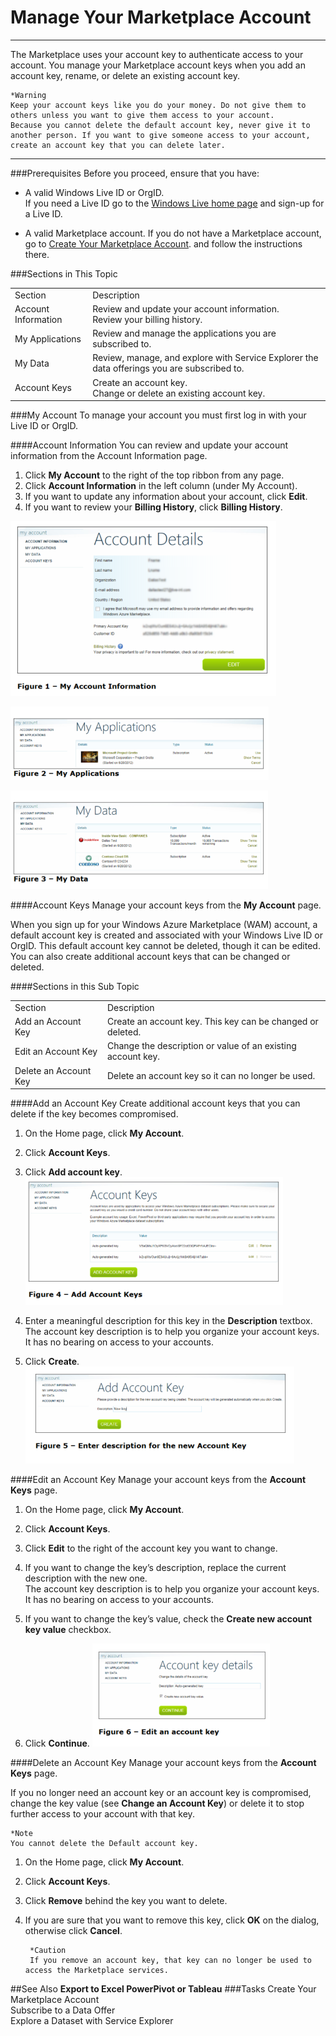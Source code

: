     
<properties 
   pageTitle="Manage Your Marketplace Account" 
   description="How to manage your marketplace account " 
   services="cloud-services" 
   documentationCenter="" 
   authors="kevinscharpenberg" 
   manager="manager-alias" 
   editor=""/>

<tags
   ms.service="marketplace"
   ms.devlang="na"
   ms.topic="article"
   ms.tgt_pltfrm="na"
   ms.workload="data-services" 
   ms.date="02/18/2015"
   ms.author="kevsch"/>

#   Manage Your Marketplace Account 

 -----------

The Marketplace uses your account key to authenticate access to your account. You manage your Marketplace account keys when you add an account key, rename, or delete an existing account key. 

	*Warning
	Keep your account keys like you do your money. Do not give them to others unless you want to give them access to your account. 
	Because you cannot delete the default account key, never give it to another person. If you want to give someone access to your account, create an account key that you can delete later.
 -----------
 
###Prerequisites
Before you proceed, ensure that you have:

- A valid Windows Live ID or OrgID. <br>
If you need a Live ID go to the [Windows Live home page](http://go.microsoft.com/fwlink/?linkid=202643) and sign-up for a Live ID.


- A valid Marketplace account. If you do not have a Marketplace account, go to [Create Your Marketplace Account](./marketplace-data-market-create-your-marketplace-account.md). and follow the instructions there.

###Sections in This Topic

<table>
<tr><td>Section </td><td>Description </td>
</tr>
<tr><td>Account Information
 </td><td>Review and update your account information. <br>
Review your billing history.
 </td>
</tr>
<tr><td>My Applications
 </td><td>Review and manage the applications you are subscribed to.
 </td>
</tr>
<tr><td>My Data
 </td><td>Review, manage, and explore with Service Explorer the data offerings you are subscribed to.
 </td>
</tr>
<tr><td>Account Keys
 </td><td>Create an account key. <br>
Change or delete an existing account key.
 </td>
</tr>
</table>

###My Account
To manage your account you must first log in with your Live ID or OrgID.

####Account Information
You can review and update your account information from the Account Information page.

1. Click **My Account** to the right of the top ribbon from any page. 
2. Click **Account Information** in the left column (under My Account). 
3. If you want to update any information about your account, click **Edit**.
4. If you want to review your **Billing History**, click **Billing History**. 

![](./media/marketplace-data-market-manage-your-marketplace-account/accountinfo.png)


![](./media/marketplace-data-market-manage-your-marketplace-account/myapps.png)


![](./media/marketplace-data-market-manage-your-marketplace-account/mydata.png)


####Account Keys
Manage your account keys from the **My Account** page.

When you sign up for your Windows Azure Marketplace (WAM) account, a default account key is created and associated with your
Windows Live ID or OrgID. This default account key cannot be deleted, though it can be edited. 
You can also create additional account keys that can be changed or deleted.

####Sections in this Sub Topic

<table>
<tr><td>Section </td><td>Description </td>
</tr>
<tr><td>Add an Account Key
 </td><td>Create an account key. This key can be changed or deleted.
 </td>
</tr>
<tr><td>Edit an Account Key
 </td><td>Change the description or value of an existing account key.
 </td>
</tr>
<tr><td>Delete an Account Key
 </td><td>Delete an account key so it can no longer be used.
 </td>
</tr>
</table>

####Add an Account Key
Create additional account keys that you can delete if the key becomes compromised.

1. On the Home page, click **My Account**.

2. Click **Account Keys**.

3. Click **Add account key**. <br>
![](./media/marketplace-data-market-manage-your-marketplace-account/addaccountkeys.png)
4. Enter a meaningful description for this key in the **Description** textbox. <br>
The account key description is to help you organize your account keys. It has no bearing on access to your accounts.

5. Click **Create**. 
<br>![](./media/marketplace-data-market-manage-your-marketplace-account/enterdescription.png)

####Edit an Account Key
Manage your account keys from the **Account Keys** page.

1. On the Home page, click **My Account**.

2. Click **Account Keys**.

3. Click **Edit** to the right of the account key you want to change.

4. If you want to change the key’s description, replace the current description with the new one. <br>
The account key description is to help you organize your account keys. It has no bearing on access to your accounts.

5. If you want to change the key’s value, check the **Create new account key value** checkbox.

6. Click **Continue**. 
![](./media/marketplace-data-market-manage-your-marketplace-account/editaccountkey.png)

####Delete an Account Key
Manage your account keys from the **Account Keys** page.

If you no longer need an account key or an account key is compromised, change the key value (see **Change an Account Key**) or delete it to stop further access to your account with that key.

	*Note  
	You cannot delete the Default account key. 

1. On the Home page, click **My Account**.

2. Click **Account Keys**.

3. Click **Remove** behind the key you want to delete.

4. If you are sure that you want to remove this key, click **OK** on the dialog, otherwise click **Cancel**. 

		*Caution  
		If you remove an account key, that key can no longer be used to access the Marketplace services. 

##See Also
**Export to Excel PowerPivot or Tableau**
###Tasks
Create Your Marketplace Account<br>
Subscribe to a Data Offer<br>
Explore a Dataset with Service Explorer
